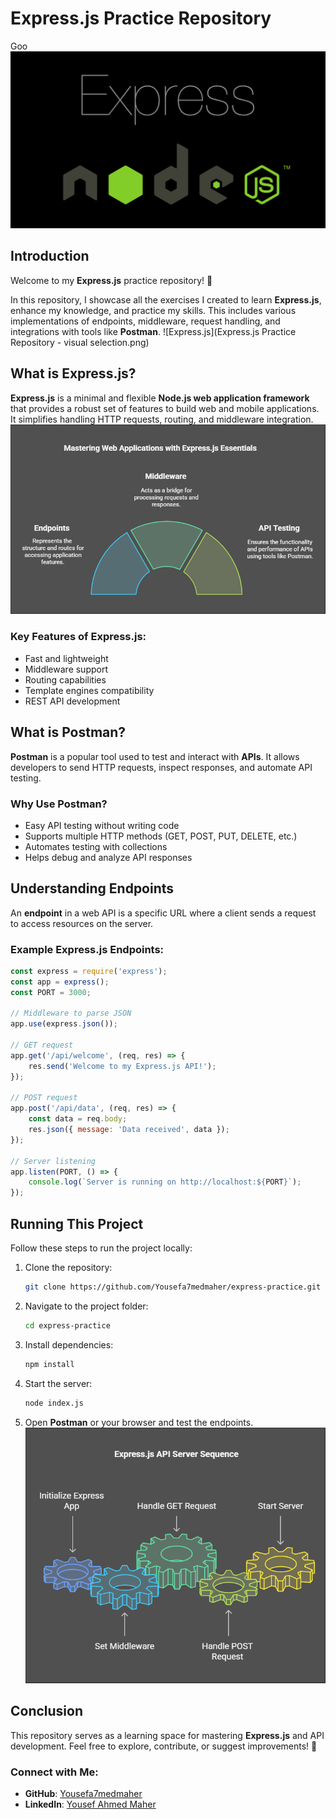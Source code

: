 # Express.js Practice Repository
Goo
![Express.js](express.png)
 
## Introduction
Welcome to my **Express.js** practice repository! 🚀

In this repository, I showcase all the exercises I created to learn **Express.js**, enhance my knowledge, and practice my skills. This includes various implementations of endpoints, middleware, request handling, and integrations with tools like **Postman**.
![Express.js](Express.js Practice Repository - visual selection.png)

## What is Express.js?
**Express.js** is a minimal and flexible **Node.js web application framework** that provides a robust set of features to build web and mobile applications. It simplifies handling HTTP requests, routing, and middleware integration.
![Express.js](img2.png)
### Key Features of Express.js:
- Fast and lightweight
- Middleware support
- Routing capabilities
- Template engines compatibility
- REST API development

## What is Postman?
**Postman** is a popular tool used to test and interact with **APIs**. It allows developers to send HTTP requests, inspect responses, and automate API testing.

### Why Use Postman?
- Easy API testing without writing code
- Supports multiple HTTP methods (GET, POST, PUT, DELETE, etc.)
- Automates testing with collections
- Helps debug and analyze API responses

## Understanding Endpoints
An **endpoint** in a web API is a specific URL where a client sends a request to access resources on the server.

### Example Express.js Endpoints:
```javascript
const express = require('express');
const app = express();
const PORT = 3000;

// Middleware to parse JSON
app.use(express.json());

// GET request
app.get('/api/welcome', (req, res) => {
    res.send('Welcome to my Express.js API!');
});

// POST request
app.post('/api/data', (req, res) => {
    const data = req.body;
    res.json({ message: 'Data received', data });
});

// Server listening
app.listen(PORT, () => {
    console.log(`Server is running on http://localhost:${PORT}`);
});
```

## Running This Project
Follow these steps to run the project locally:

1. Clone the repository:
   ```sh
   git clone https://github.com/Yousefa7medmaher/express-practice.git
   ```
2. Navigate to the project folder:
   ```sh
   cd express-practice
   ```
3. Install dependencies:
   ```sh
   npm install
   ```
4. Start the server:
   ```sh
   node index.js
   ```
5. Open **Postman** or your browser and test the endpoints.
![Express.js](img1.png)
## Conclusion
This repository serves as a learning space for mastering **Express.js** and API development. Feel free to explore, contribute, or suggest improvements! 🚀

### Connect with Me:
- **GitHub**: [Yousefa7medmaher](https://github.com/Yousefa7medmaher)
- **LinkedIn**: [Yousef Ahmed Maher](https://www.linkedin.com/in/yousef-ahmed-maher-272275279/)
